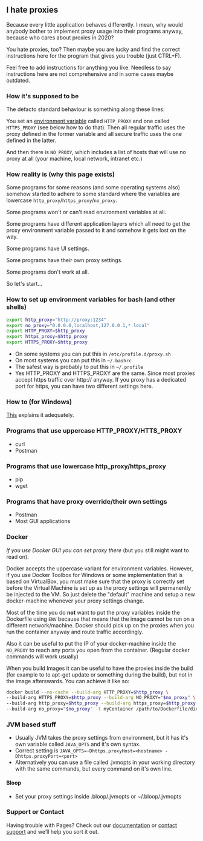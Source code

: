 ## I hate proxies

Because every little application behaves differently. I mean, why would anybody bother to implement proxy usage into their programs anyway, because who cares about proxies in 2020?

You hate proxies, too? Then maybe you are lucky and find the correct instructions here for the program that gives you trouble (just CTRL+F).

Feel free to add instructions for anything you like. Needless to say instructions here are not comprehensive and in some cases  maybe outdated.

### How it's supposed to be

The defacto standard behaviour is something along these lines:

You set an [environment variable](https://en.wikipedia.org/wiki/Environment_variable) called `HTTP_PROXY` and one called `HTTPS_PROXY` (see below how to do that). Then all regular traffic uses the proxy defined in the former variable and all secure traffic uses the one defined in the latter.

And then there is `NO_PROXY`, which includes a list of hosts that will use no proxy at all (your machine, local network, intranet etc.)

### How reality is (why this page exists)

Some programs for some reasons (and some operating systems also) somehow started to adhere to some standard where the variables are lowercase `http_proxy`/`https_proxy`/`no_proxy`.

Some programs won't or can't read environment variables at all.

Some programs have different application layers which all need to get the proxy environment variable passed to it and somehow it gets lost on the way.

Some programs have UI settings.

Some programs have their own proxy settings.

Some programs don't work at all.

So let's start...

### How to set up environment variables for bash (and other shells)

```sh
export http_proxy="http://proxy:1234"
export no_proxy="0.0.0.0,localhost,127.0.0.1,*.local"
export HTTP_PROXY=$http_proxy
export https_proxy=$http_proxy
export HTTPS_PROXY=$http_proxy
```

- On some systems you can put this in `/etc/profile.d/proxy.sh`
- On most systems you can put this in `~/.bashrc`
- The safest way is probably to put this in `~/.profile`
- Yes HTTP_PROXY and HTTPS_PROXY are the same. Since most proxies accept https traffic over http:// anyway. If you proxy has a dedicated port for https, you can have two different settings here.

### How to (for Windows)

[This](https://www.computerhope.com/issues/ch000549.htm) explains it adequately.

### Programs that use uppercase HTTP_PROXY/HTTS_PROXY

- curl
- Postman

### Programs that use lowercase http_proxy/https_proxy

- pip
- wget

### Programs that have proxy override/their own settings

- Postman
- Most GUI applications

### Docker

*If you use Docker GUI you can set proxy there* (but you still might want to read on).

Docker accepts the uppercase variant for environment variables. However, if you use Docker Toolbox for Windows or some implementation that is based on VirtualBox, you must make sure that the proxy is correctly set before the Virtual Machine is set up as the proxy settings will permanently be injected to the VM. So just delete the "default" machine and setup a new docker-machine whenever your proxy settings change.

Most of the time you do **not** want to put the proxy variables inside the Dockerfile using `ENV` because that means that the image cannot be run on a different network/machine. Docker should pick up on the proxies when you run the container anyway and route traffic accordingly.

Also it can be useful to put the IP of your docker-machine inside the `NO_PROXY` to reach any ports you open from the container. (Regular docker commands will work usually)

When you build Images it can be useful to have the proxies inside the build (for example to to apt-get update or something during the build), but not in the image afterswards. You can achieve it like so:

```sh
docker build --no-cache --build-arg HTTP_PROXY=$http_proxy \
--build-arg HTTPS_PROXY=$http_proxy --build-arg NO_PROXY="$no_proxy" \
--build-arg http_proxy=$http_proxy --build-arg https_proxy=$http_proxy \
--build-arg no_proxy="$no_proxy" -t myContainer /path/to/Dockerfile/directory
```

### JVM based stuff

- Usually JVM takes the proxy settings from environment, but it has it's own variable called `JAVA_OPTS` and it's own syntax.
- Correct setting is `JAVA_OPTS=-Dhttps.proxyHost=<hostname> -Dhttps.proxyPort=<port>`
- Alternatively you can use a file called .jvmopts in your working directory with the same commands, but every command on it's own line.

#### Bloop

- Set your proxy settings inside .bloop/.jvmopts or ~/.bloop/.jvmopts

### Support or Contact

Having trouble with Pages? Check out our [documentation](https://help.github.com/categories/github-pages-basics/) or [contact support](https://github.com/contact) and we’ll help you sort it out.
